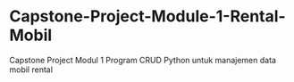 # Capstone-Project-Module-1-Rental-Mobil
Capstone Project Modul 1 Program CRUD Python untuk manajemen data mobil rental
